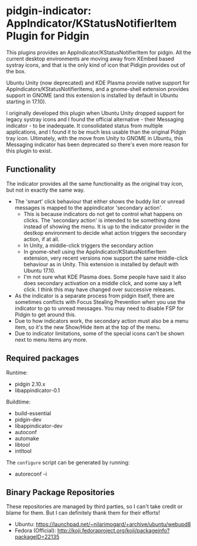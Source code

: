 pidgin-indicator: AppIndicator/KStatusNotifierItem Plugin for Pidgin
====================================================================

This plugins provides an AppIndicator/KStatusNotifierItem for pidgin. All
the current desktop environments are moving away from XEmbed based systray
icons, and that is the only kind of icon that Pidigin provides out of the
box.

Ubuntu Unity (now deprecated) and KDE Plasma provide native support for
AppIndicators/KStatusNotifierItems, and a gnome-shell extension provides
support in GNOME (and this extension is installed by default in Ubuntu
starting in 17.10).

I originally developed this plugin when Ubuntu Unity dropped support for
legacy systray icons and I found the official alternative - their Messaging
indicator - to be inadequate. It consolidated status from multiple
applications, and I found it to be much less usable than the original Pidgin
tray icon. Ultimately, with the move from Unity to GNOME in Ubuntu, this
Messaging indicator has been deprecated so there's even more reason for
this plugin to exist.

Functionality
-------------

The indicator provides all the same functionality as the original tray icon,
but not in exactly the same way.

* The 'smart' click behaviour that either shows the buddy list or unread
  messages is mapped to the appindicator 'secondary action'.
  * This is because indicators do not get to control what happens on clicks.
    The 'secondary action' is intended to be something done instead of showing
    the menu. It is up to the indicator provider in the destkop environment
    to decide what action triggers the secondary action, if at all.
  * In Unity, a middle-click triggers the secondary action
  * In gnome-shell using the AppIndicator/KStatusNotifierItem extension,
    very recent versions now support the same middle-click behaviour as in
    Unity. This extension is installed by default with Ubuntu 17.10.
  * I'm not sure what KDE Plasma does. Some people have said it also
    does secondary activation on a middle click, and some say a left click.
    I think this may have changed over successive releases.
* As the indicator is a separate process from pidgin itself, there are
  sometimes conflicts with Focus Stealing Prevention when you use the
  indicator to go to unread messages. You may need to disable FSP for
  Pidgin to get around this.
* Due to how indicators work, the secondary action must also be a menu
  item, so it's the new Show/Hide item at the top of the menu.
* Due to indicator limitations, some of the special icons can't be shown
  next to menu items any more.

Required packages
-----------------

Runtime:
* pidgin 2.10.x
* libappindicator-0.1

Buildtime:
* build-essential
* pidgin-dev
* libappindicator-dev
* autoconf
* automake
* libtool
* intltool

The ``configure`` script can be generated by running:
* autoreconf -i

Binary Package Repositories
---------------------------

These repositories are managed by third parties, so I can't take credit
or blame for them. But I can definitely thank them for their efforts!

* Ubuntu: https://launchpad.net/~nilarimogard/+archive/ubuntu/webupd8
* Fedora (Official): http://koji.fedoraproject.org/koji/packageinfo?packageID=22135
